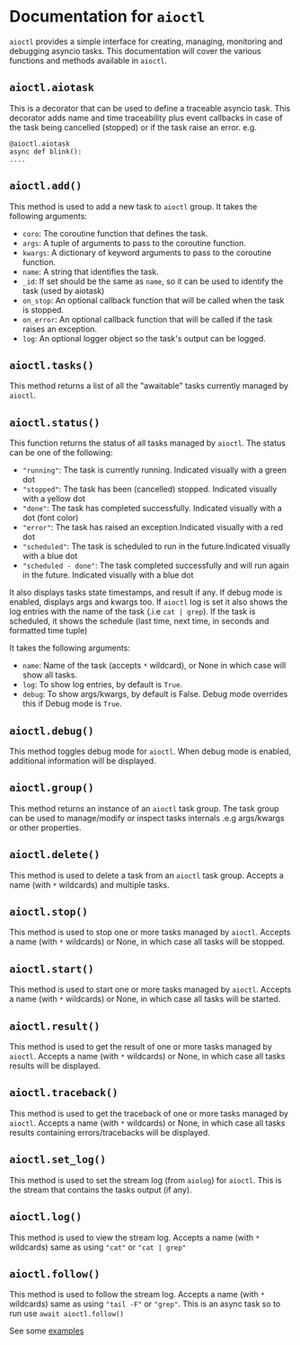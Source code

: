 # Documentation for `aioctl`

`aioctl` provides a simple interface for creating, managing, monitoring and debugging asyncio tasks. This documentation will cover the various functions and methods available in `aioctl`.

## `aioctl.aiotask`

This is a decorator that can be used to define a traceable asyncio task. This decorator adds name and time traceability plus event callbacks in case of the task being cancelled (stopped) or if the task raise an error. e.g.
````
@aioctl.aiotask
async def blink():
....
````

## `aioctl.add()`

This method is used to add a new task to `aioctl` group. It takes the following arguments:

- `coro`: The coroutine function that defines the task.
- `args`: A tuple of arguments to pass to the coroutine function.
- `kwargs`: A dictionary of keyword arguments to pass to the coroutine function.
- `name`: A string that identifies the task.
- `_id`: If set should be the same as `name`, so it can be used to identify the task (used by aiotask)
- `on_stop`: An optional callback function that will be called when the task is stopped.
- `on_error`: An optional callback function that will be called if the task raises an exception.
- `log`: An optional logger object so the task's output can be logged.

## `aioctl.tasks()`

This method returns a list of all the "awaitable" tasks currently managed by `aioctl`.

## `aioctl.status()`

This function returns the status of all tasks managed by `aioctl`. The status can be one of the following:

- `"running"`: The task is currently running. Indicated visually with a green dot
- `"stopped"`: The task has been (cancelled) stopped. Indicated visually with a yellow dot
- `"done"`: The task has completed successfully. Indicated visually with a dot (font color)
- `"error"`: The task has raised an exception.Indicated visually with a red dot
- `"scheduled"`: The task is scheduled to run in the future.Indicated visually with a blue dot
- `"scheduled - done"`: The task completed successfully and will run again in the future. Indicated visually with a blue dot

It also displays tasks state timestamps, and result if any.
If debug mode is enabled, displays args and kwargs too.
If `aioctl` log is set it also shows the log entries with the name of the task (.i.e `cat | grep`).
If the task is scheduled, it shows the schedule (last time, next time, in seconds and formatted time tuple)

It takes the following arguments:

- `name`: Name of the task (accepts `*` wildcard), or None in which case will show all tasks.
- `log`: To show log entries, by default is `True`.
- `debug`: To show args/kwargs, by default is False. Debug mode overrides this if Debug mode is `True`. 


## `aioctl.debug()`

This method toggles debug mode for `aioctl`. When debug mode is enabled, additional information will be displayed.

## `aioctl.group()`

This method returns an instance of an `aioctl` task group. The task group can be used to manage/modify or inspect tasks internals .e.g args/kwargs
or other properties.

## `aioctl.delete()`

This method is used to delete a task from an `aioctl` task group. Accepts a name (with `*` wildcards) and multiple tasks.

## `aioctl.stop()`

This method is used to stop one or more tasks managed by `aioctl`. Accepts a name (with `*` wildcards) or None, in which case all tasks will be stopped.

## `aioctl.start()`

This method is used to start one or more tasks managed by `aioctl`. Accepts a name (with `*` wildcards) or None, in which case all tasks will be started.


## `aioctl.result()`

This method is used to get the result of one or more tasks managed by `aioctl`. Accepts a name (with `*` wildcards) or None, in which case all tasks results will be displayed.


## `aioctl.traceback()`

This method is used to get the traceback of one or more tasks managed by `aioctl`. Accepts a name (with `*` wildcards) or None, in which case all tasks results containing errors/tracebacks will be displayed.


## `aioctl.set_log()`

This method is used to set the stream log (from `aiolog`) for `aioctl`. This is the stream that contains the tasks output (if any).

## `aioctl.log()`

This method is used to view the stream log. Accepts a name (with `*` wildcards) same as using  `"cat"` or `"cat | grep"` 

## `aioctl.follow()`

This method is used to follow the stream log. Accepts a name (with `*` wildcards) same as using `"tail -F"` or `"grep"`.
This is an async task so to run use `await aioctl.follow()`

See some [examples](https://github.com/Carglglz/asyncmd/tree/main/examples)
